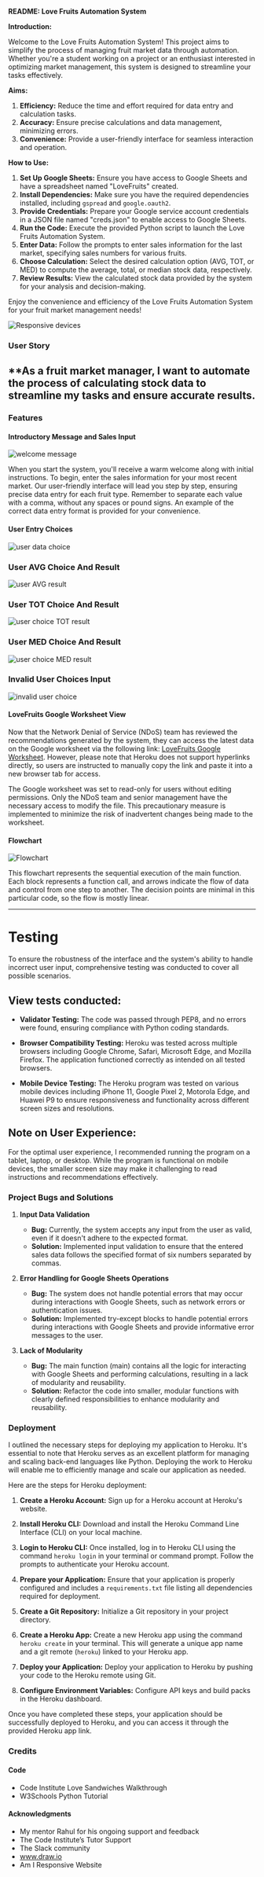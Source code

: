 **README: Love Fruits Automation System**

**Introduction:**

Welcome to the Love Fruits Automation System! This project aims to simplify the process of managing fruit market data through automation. Whether you're a student working on a project or an enthusiast interested in optimizing market management, this system is designed to streamline your tasks effectively.

**Aims:**

1. **Efficiency:** Reduce the time and effort required for data entry and calculation tasks.
2. **Accuracy:** Ensure precise calculations and data management, minimizing errors.
3. **Convenience:** Provide a user-friendly interface for seamless interaction and operation.

**How to Use:**

1. **Set Up Google Sheets:** Ensure you have access to Google Sheets and have a spreadsheet named "LoveFruits" created.
2. **Install Dependencies:** Make sure you have the required dependencies installed, including `gspread` and `google.oauth2`.
3. **Provide Credentials:** Prepare your Google service account credentials in a JSON file named "creds.json" to enable access to Google Sheets.
4. **Run the Code:** Execute the provided Python script to launch the Love Fruits Automation System.
5. **Enter Data:** Follow the prompts to enter sales information for the last market, specifying sales numbers for various fruits.
6. **Choose Calculation:** Select the desired calculation option (AVG, TOT, or MED) to compute the average, total, or median stock data, respectively.
7. **Review Results:** View the calculated stock data provided by the system for your analysis and decision-making.

Enjoy the convenience and efficiency of the Love Fruits Automation System for your fruit market management needs!

![Responsive devices](https://github.com/tochi-bot/LoveFruits/assets/77632001/40769c60-56ea-451e-a06e-37fc90199d15)
### User Story
**As a fruit market manager, I want to automate the process of calculating stock data to streamline my tasks and ensure accurate results.
---

### Features

#### Introductory Message and Sales Input


![welcome message](https://github.com/tochi-bot/LoveFruits/assets/77632001/aa18d68b-6863-4abf-84f9-caa9bdc067c9)

When you start the system, you'll receive a warm welcome along with initial instructions. To begin, enter the sales information for your most recent market. Our user-friendly interface will lead you step by step, ensuring precise data entry for each fruit type. Remember to separate each value with a comma, without any spaces or pound signs. An example of the correct data entry format is provided for your convenience.

#### User Entry Choices

![user data choice](https://github.com/tochi-bot/LoveFruits/assets/77632001/486ce8a5-7343-45ac-bd8b-bf2e4ea4313e)

### User AVG Choice And Result
![user AVG  result](https://github.com/tochi-bot/LoveFruits/assets/77632001/a2b5eafc-1e17-4f1a-9528-369ac28707f7)

### User TOT Choice And Result

![user choice TOT result](https://github.com/tochi-bot/LoveFruits/assets/77632001/69ff35c4-76f8-4ea2-b641-db919efe401e)

### User MED Choice And Result

![user choice MED  result](https://github.com/tochi-bot/LoveFruits/assets/77632001/b4c8e8f5-d4ed-4533-a54e-a7514a50dc2d)

### Invalid User Choices Input

![invalid user choice](https://github.com/tochi-bot/LoveFruits/assets/77632001/22daa3b6-783a-4ba6-bbe6-39a2cb0de35d)


#### LoveFruits Google Worksheet View

Now that the Network Denial of Service (NDoS) team has reviewed the recommendations generated by the system, they can access the latest data on the Google worksheet via the following link: [LoveFruits Google Worksheet](https://docs.google.com/spreadsheets/d/12xkqAzLckljm4qPQOqNDR8n_upgWap9Tfdel-j76Pq0/edit?usp=drive_link). However, please note that Heroku does not support hyperlinks directly, so users are instructed to manually copy the link and paste it into a new browser tab for access.

The Google worksheet was set to read-only for users without editing permissions. Only the NDoS team and senior management have the necessary access to modify the file. This precautionary measure is implemented to minimize the risk of inadvertent changes being made to the worksheet.

#### Flowchart
![Flowchart](https://github.com/tochi-bot/LoveFruits/assets/77632001/37a65b63-c8e1-4207-8610-3c6d8bf2d6e1)


This flowchart represents the sequential execution of the main function. Each block represents a function call, and arrows indicate the flow of data and control from one step to another. The decision points are minimal in this particular code, so the flow is mostly linear.

---
# Testing

To ensure the robustness of the interface and the system's ability to handle incorrect user input, comprehensive testing was conducted to cover all possible scenarios.

## View tests conducted:

- **Validator Testing:** The code was passed through PEP8, and no errors were found, ensuring compliance with Python coding standards.

- **Browser Compatibility Testing:** Heroku was tested across multiple browsers including Google Chrome, Safari, Microsoft Edge, and Mozilla Firefox. The application functioned correctly as intended on all tested browsers.

- **Mobile Device Testing:** The Heroku program was tested on various mobile devices including iPhone 11, Google Pixel 2, Motorola Edge, and Huawei P9 to ensure responsiveness and functionality across different screen sizes and resolutions.

## Note on User Experience:

For the optimal user experience, I recommended running the program on a tablet, laptop, or desktop. While the program is functional on mobile devices, the smaller screen size may make it challenging to read instructions and recommendations effectively.
### Project Bugs and Solutions

1. **Input Data Validation**
   - **Bug:** Currently, the system accepts any input from the user as valid, even if it doesn't adhere to the expected format.
   - **Solution:** Implemented input validation to ensure that the entered sales data follows the specified format of six numbers separated by commas.
   
2. **Error Handling for Google Sheets Operations**
   - **Bug:** The system does not handle potential errors that may occur during interactions with Google Sheets, such as network errors or authentication issues.
   - **Solution:** Implemented try-except blocks to handle potential errors during interactions with Google Sheets and provide informative error messages to the user.

3. **Lack of Modularity**
   - **Bug:** The main function (main) contains all the logic for interacting with Google Sheets and performing calculations, resulting in a lack of modularity and reusability.
   - **Solution:** Refactor the code into smaller, modular functions with clearly defined responsibilities to enhance modularity and reusability.
### Deployment

 I outlined the necessary steps for deploying my application to Heroku. It's essential to note that Heroku serves as an excellent platform for managing and scaling back-end languages like Python. Deploying the work to Heroku will enable me to efficiently manage and scale our application as needed.

Here are the steps for Heroku deployment:

1. **Create a Heroku Account:** Sign up for a Heroku account at Heroku's website.
   
2. **Install Heroku CLI:** Download and install the Heroku Command Line Interface (CLI) on your local machine.
   
3. **Login to Heroku CLI:** Once installed, log in to Heroku CLI using the command `heroku login` in your terminal or command prompt. Follow the prompts to authenticate your Heroku account.
   
4. **Prepare your Application:** Ensure that your application is properly configured and includes a `requirements.txt` file listing all dependencies required for deployment.
   
5. **Create a Git Repository:** Initialize a Git repository in your project directory.
   
6. **Create a Heroku App:** Create a new Heroku app using the command `heroku create` in your terminal. This will generate a unique app name and a git remote (`heroku`) linked to your Heroku app.
   
7. **Deploy your Application:** Deploy your application to Heroku by pushing your code to the Heroku remote using Git.
   
8. **Configure Environment Variables:** Configure API keys and build packs in the Heroku dashboard.

Once you have completed these steps, your application should be successfully deployed to Heroku, and you can access it through the provided Heroku app link.
### Credits

#### Code
- Code Institute Love Sandwiches Walkthrough
- W3Schools Python Tutorial

#### Acknowledgments
- My mentor Rahul for his ongoing support and feedback
- The Code Institute’s Tutor Support
- The Slack community
- www.draw.io
- Am I Responsive Website
